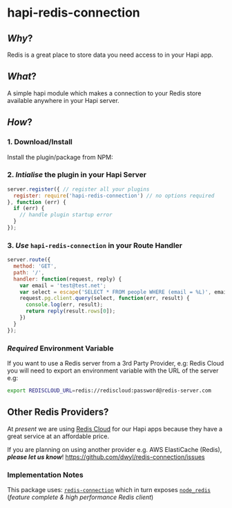 # hapi-redis-connection

## *Why*?

Redis is a great place to store data you need access to in your Hapi app.


## *What*?

A simple hapi module which makes a connection to your Redis store available
anywhere in your Hapi server.

## *How*?

### 1. Download/Install

Install the plugin/package from NPM:

### 2. *Intialise* the plugin in your Hapi Server

```js
server.register({ // register all your plugins
  register: require('hapi-redis-connection') // no options required
}, function (err) {
  if (err) {
    // handle plugin startup error
  }
});
```

### 3. *Use* `hapi-redis-connection` in your Route Handler

```js
server.route({
  method: 'GET',
  path: '/',
  handler: function(request, reply) {
    var email = 'test@test.net';
    var select = escape('SELECT * FROM people WHERE (email = %L)', email);
    request.pg.client.query(select, function(err, result) {
      console.log(err, result);
      return reply(result.rows[0]);
    })
  }
});
```

### *Required* Environment Variable

If you want to use a Redis server from a 3rd Party Provider, e.g: Redis Cloud you will need to export an environment variable with the URL
of the server e.g:

```sh
export REDISCLOUD_URL=redis://rediscloud:password@redis-server.com
```

## Other Redis Providers?

At *present* we are using [Redis Cloud](https://github.com/dwyl/learn-redis#which-redis-as-a-service-heroku-addon)
for our Hapi apps because
they have a great service at an affordable price.

If you are planning on using another provider e.g. AWS ElastiCache (Redis),
***please let us know***! https://github.com/dwyl/redis-connection/issues

### Implementation Notes

This package uses: [`redis-connection`](https://github.com/dwyl/redis-connection)
which in turn exposes [`node_redis`](https://github.com/NodeRedis/node_redis)
(*feature complete & high performance Redis client*)
